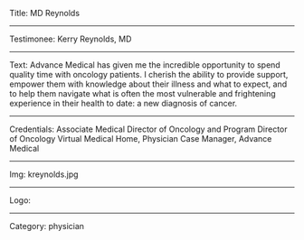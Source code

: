 Title: MD Reynolds

----

Testimonee: Kerry Reynolds, MD

----

Text: Advance Medical has given me the incredible opportunity to spend quality time with oncology patients. I cherish the ability to provide support, empower them with knowledge about their illness and what to expect, and to help them navigate what is often the most vulnerable and frightening experience in their health to date: a new diagnosis of cancer.

----

Credentials: Associate Medical Director of Oncology and Program Director of Oncology Virtual Medical Home, Physician Case Manager, Advance Medical

----

Img: kreynolds.jpg

----

Logo:

----

Category: physician
